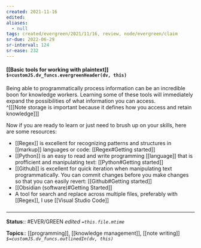 ```yaml
---
created: 2021-11-16 
edited: 
aliases:
  - null
tags: created/evergreen/2021/11/16, review, node/evergreen/claim
sr-due: 2022-06-29
sr-interval: 124
sr-ease: 232
---
```


#### [[Basic tools for working with plaintext]] `$=customJS.dv_funcs.evergreenHeader(dv, this)`

Being able to programmatically process information can be an incredible boon for knowledge workers. Learning some of these tools will immediately expand the possibilities of what information you can access.  
^[[[Note storage is important because it defines how you access and retain knowledge]]]

Now if you are ready to learn or just need to brush up on your skills, here are some resources:
- [[Regex]] is excellent for recognizing patterns and structures in [[markup]] languages or code: [[Regex#Getting started]]
- [[Python]] is an easy to read and write programming [[language]] that is profficient and manipulating text: [[Python#Getting started]]
- [[Github]] is excellent for quick iteration when manipulating text programmatically. You can commit changes before you make changes so that you can easily revert: [[Github#Getting started]]
- [[Obsidian (software)#Getting Started]]
- A tool for search and replace across multiple files, preferably with [[Regex]], I use [[Visual Studio Code]] 

### <hr class="footnote"/>

**Status**:: #EVER/GREEN 
*edited `=this.file.mtime`*

**Topics**:: [[programming]], [[knowledge management]], [[note writing]]
*`$=customJS.dv_funcs.outlinedIn(dv, this)`*
